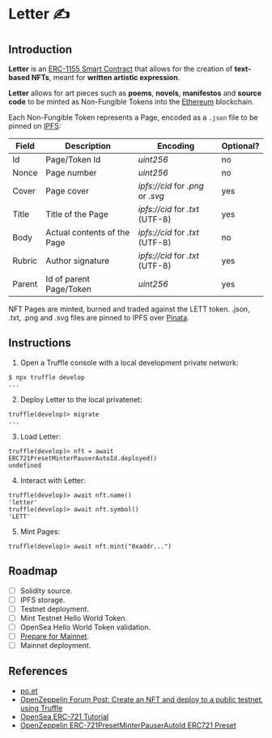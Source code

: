 # Letter ✍️

## Introduction

**Letter** is an [ERC-1155 Smart Contract](https://eips.ethereum.org/EIPS/eip-1155) that allows for the creation of **text-based NFTs**, meant for **written artistic expression**.


**Letter** allows for art pieces such as **poems**, **novels**, **manifestos** and **source code** to be minted as Non-Fungible Tokens into the [Ethereum](https://ethereum.org/en/) blockchain.


Each Non-Fungible Token represents a Page, encoded as a `.json` file to be pinned on [IPFS](https://ipfs.io/):

<table class="tg">
<thead>
  <tr>
    <th class="tg-roi2">Field<br></th>
    <th class="tg-roi2">Description</th>
    <th class="tg-roi2">Encoding</th>
    <th class="tg-roi2">Optional?</th>
  </tr>
</thead>
<tbody>
  <tr>
    <td class="tg-9wq8">Id</td>
    <td class="tg-9wq8">Page/Token Id</td>
    <td class="tg-9wq8"><span style="font-style:italic">uint256</span></td>
    <td class="tg-9wq8">no</td>
  </tr>
  <tr>
    <td class="tg-9wq8">Nonce</td>
    <td class="tg-9wq8">Page number</td>
    <td class="tg-9wq8"><span style="font-style:italic">uint256</span></td>
    <td class="tg-9wq8">no</td>
  </tr>
  <tr>
    <td class="tg-nrix">Cover</td>
    <td class="tg-nrix">Page cover</td>
    <td class="tg-nrix"><span style="font-style:italic">ipfs://cid</span> for <span style="font-style:italic">.png</span> or <span style="font-style:italic">.svg</span></td>
    <td class="tg-nrix">yes</td>
  </tr>
  <tr>
    <td class="tg-9wq8">Title</td>
    <td class="tg-9wq8">Title of the Page</td>
    <td class="tg-9wq8"><span style="font-style:italic">ipfs://cid</span> for <span style="font-style:italic">.txt</span> (UTF-8)</td>
    <td class="tg-9wq8">yes</td>
  </tr>
  <tr>
    <td class="tg-9wq8">Body</td>
    <td class="tg-9wq8">Actual contents of the Page</td>
    <td class="tg-9wq8"><span style="font-style:italic">ipfs://cid</span> for <span style="font-style:italic">.txt</span> (UTF-8)</td>
    <td class="tg-9wq8">no</td>
  </tr>
  <tr>
    <td class="tg-0lax">Rubric</td>
    <td class="tg-baqh">Author signature</td>
    <td class="tg-0lax"><span style="font-style:italic">ipfs://cid </span>for <span style="font-style:italic">.txt</span> (UTF-8)</td>
    <td class="tg-baqh">yes</td>
  </tr>
  <tr>
    <td class="tg-9wq8">Parent</td>
    <td class="tg-9wq8">Id of parent Page/Token</td>
    <td class="tg-9wq8"><span style="font-style:italic">uint256</span></td>
    <td class="tg-9wq8">yes</td>
  </tr>
</tbody>
</table>

NFT Pages are minted, burned and traded against the LETT token.
.json, .txt, .png and .svg files are pinned to IPFS over [Pinata](https://pinata.cloud/). 

## Instructions

1. Open a Truffle console with a local development private network:
```
$ npx truffle develop
...
```

2. Deploy Letter to the local privatenet:
```
truffle(develop)> migrate
...
```

3. Load Letter:
```
truffle(develop)> nft = await ERC721PresetMinterPauserAutoId.deployed()
undefined
```

4. Interact with Letter:
```
truffle(develop)> await nft.name()
'letter'
truffle(develop)> await nft.symbol()
'LETT'
```

5. Mint Pages:
```
truffle(develop)> await nft.mint("0xaddr...")
```

## Roadmap

- [ ] Solidity source.
- [ ] IPFS storage.
- [ ] Testnet deployment.
- [ ] Mint Testnet Hello World Token.
- [ ] OpenSea Hello World Token validation.
- [ ] [Prepare for Mainnet](https://docs.openzeppelin.com/learn/preparing-for-mainnet).
- [ ] Mainnet deployment.

## References
 - [po.et](https://poetproject.medium.com/)
 - [OpenZeppelin Forum Post: Create an NFT and deploy to a public testnet, using Truffle](https://forum.openzeppelin.com/t/create-an-nft-and-deploy-to-a-public-testnet-using-truffle/2961)
 - [OpenSea ERC-721 Tutorial](https://docs.opensea.io/docs/1-structuring-your-smart-contract)
 - [OpenZeppelin ERC-721PresetMinterPauserAutoId ERC721 Preset](https://docs.openzeppelin.com/contracts/3.x/api/presets#ERC721PresetMinterPauserAutoId)
